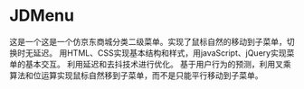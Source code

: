 # JDMenu
这是一个这是一个仿京东商城分类二级菜单。实现了鼠标自然的移动到子菜单，切换时无延迟。
用HTML、CSS实现基本结构和样式，用javaScript、jQuery实现菜单的基本交互。
利用延迟和去抖技术进行优化。
基于用户行为的预测，利用叉乘算法和位运算实现鼠标自然移到子菜单，而不是只能平行移动到子菜单。
